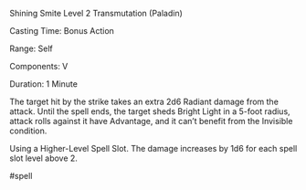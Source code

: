 Shining Smite
Level 2 Transmutation (Paladin)

Casting Time: Bonus Action

Range: Self

Components: V

Duration: 1 Minute

The target hit by the strike takes an extra 2d6 Radiant damage from the attack. Until the spell ends, the target sheds Bright Light in a 5-foot radius, attack rolls against it have Advantage, and it can’t benefit from the Invisible condition.

Using a Higher-Level Spell Slot. The damage increases by 1d6 for each spell slot level above 2.

#spell
